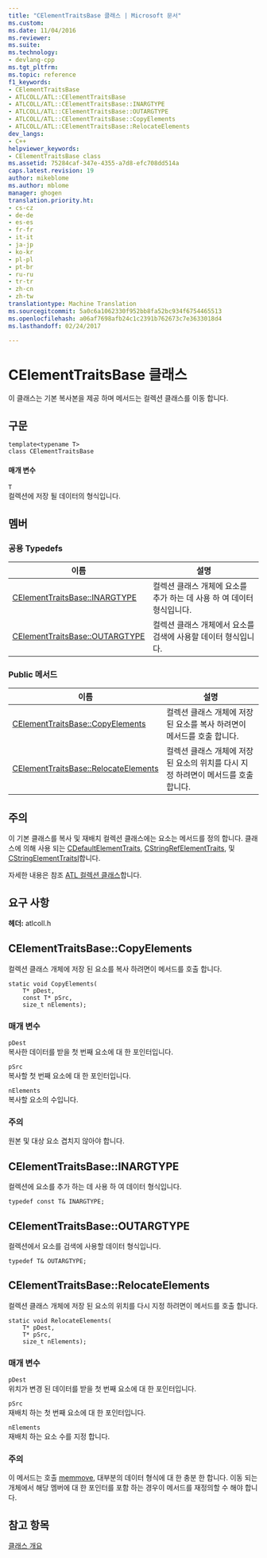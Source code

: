 ```yaml
---
title: "CElementTraitsBase 클래스 | Microsoft 문서"
ms.custom: 
ms.date: 11/04/2016
ms.reviewer: 
ms.suite: 
ms.technology:
- devlang-cpp
ms.tgt_pltfrm: 
ms.topic: reference
f1_keywords:
- CElementTraitsBase
- ATLCOLL/ATL::CElementTraitsBase
- ATLCOLL/ATL::CElementTraitsBase::INARGTYPE
- ATLCOLL/ATL::CElementTraitsBase::OUTARGTYPE
- ATLCOLL/ATL::CElementTraitsBase::CopyElements
- ATLCOLL/ATL::CElementTraitsBase::RelocateElements
dev_langs:
- C++
helpviewer_keywords:
- CElementTraitsBase class
ms.assetid: 75284caf-347e-4355-a7d8-efc708dd514a
caps.latest.revision: 19
author: mikeblome
ms.author: mblome
manager: ghogen
translation.priority.ht:
- cs-cz
- de-de
- es-es
- fr-fr
- it-it
- ja-jp
- ko-kr
- pl-pl
- pt-br
- ru-ru
- tr-tr
- zh-cn
- zh-tw
translationtype: Machine Translation
ms.sourcegitcommit: 5a0c6a1062330f952bb8fa52bc934f6754465513
ms.openlocfilehash: a06af7698afb24c1c2391b762673c7e3633018d4
ms.lasthandoff: 02/24/2017

---
```

# <a name="celementtraitsbase-class"></a>CElementTraitsBase 클래스
이 클래스는 기본 복사본을 제공 하며 메서드는 컬렉션 클래스를 이동 합니다.  
  
## <a name="syntax"></a>구문  
  
```
template<typename T>  
class CElementTraitsBase
```  
  
#### <a name="parameters"></a>매개 변수  
 `T`  
 컬렉션에 저장 될 데이터의 형식입니다.  
  
## <a name="members"></a>멤버  
  
### <a name="public-typedefs"></a>공용 Typedefs  
  
|이름|설명|  
|----------|-----------------|  
|[CElementTraitsBase::INARGTYPE](#inargtype)|컬렉션 클래스 개체에 요소를 추가 하는 데 사용 하 여 데이터 형식입니다.|  
|[CElementTraitsBase::OUTARGTYPE](#outargtype)|컬렉션 클래스 개체에서 요소를 검색에 사용할 데이터 형식입니다.|  
  
### <a name="public-methods"></a>Public 메서드  
  
|이름|설명|  
|----------|-----------------|  
|[CElementTraitsBase::CopyElements](#copyelements)|컬렉션 클래스 개체에 저장 된 요소를 복사 하려면이 메서드를 호출 합니다.|  
|[CElementTraitsBase::RelocateElements](#relocateelements)|컬렉션 클래스 개체에 저장 된 요소의 위치를 다시 지정 하려면이 메서드를 호출 합니다.|  
  
## <a name="remarks"></a>주의  
 이 기본 클래스를 복사 및 재배치 컬렉션 클래스에는 요소는 메서드를 정의 합니다. 클래스에 의해 사용 되는 [CDefaultElementTraits](../../atl/reference/cdefaultelementtraits-class.md), [CStringRefElementTraits](../../atl/reference/cstringrefelementtraits-class.md), 및 [CStringElementTraitsI](../../atl/reference/cstringelementtraitsi-class.md)합니다.  
  
 자세한 내용은 참조 [ATL 컬렉션 클래스](../../atl/atl-collection-classes.md)합니다.  
  
## <a name="requirements"></a>요구 사항  
 **헤더:** atlcoll.h  
  
##  <a name="copyelements"></a>CElementTraitsBase::CopyElements  
 컬렉션 클래스 개체에 저장 된 요소를 복사 하려면이 메서드를 호출 합니다.  
  
```
static void CopyElements(
    T* pDest,
    const T* pSrc,
    size_t nElements);
```  
  
### <a name="parameters"></a>매개 변수  
 `pDest`  
 복사한 데이터를 받을 첫 번째 요소에 대 한 포인터입니다.  
  
 `pSrc`  
 복사할 첫 번째 요소에 대 한 포인터입니다.  
  
 `nElements`  
 복사할 요소의 수입니다.  
  
### <a name="remarks"></a>주의  
 원본 및 대상 요소 겹치지 않아야 합니다.  
  
##  <a name="inargtype"></a>CElementTraitsBase::INARGTYPE  
 컬렉션에 요소를 추가 하는 데 사용 하 여 데이터 형식입니다.  
  
```
typedef const T& INARGTYPE;
```  
  
##  <a name="outargtype"></a>CElementTraitsBase::OUTARGTYPE  
 컬렉션에서 요소를 검색에 사용할 데이터 형식입니다.  
  
```
typedef T& OUTARGTYPE;
```  
  
##  <a name="relocateelements"></a>CElementTraitsBase::RelocateElements  
 컬렉션 클래스 개체에 저장 된 요소의 위치를 다시 지정 하려면이 메서드를 호출 합니다.  
  
```
static void RelocateElements(
    T* pDest,
    T* pSrc,
    size_t nElements);
```  
  
### <a name="parameters"></a>매개 변수  
 `pDest`  
 위치가 변경 된 데이터를 받을 첫 번째 요소에 대 한 포인터입니다.  
  
 `pSrc`  
 재배치 하는 첫 번째 요소에 대 한 포인터입니다.  
  
 `nElements`  
 재배치 하는 요소 수를 지정 합니다.  
  
### <a name="remarks"></a>주의  
 이 메서드는 호출 [memmove](../../c-runtime-library/reference/memmove-wmemmove.md), 대부분의 데이터 형식에 대 한 충분 한 합니다. 이동 되는 개체에서 해당 멤버에 대 한 포인터를 포함 하는 경우이 메서드를 재정의할 수 해야 합니다.  
  
## <a name="see-also"></a>참고 항목  
 [클래스 개요](../../atl/atl-class-overview.md)

